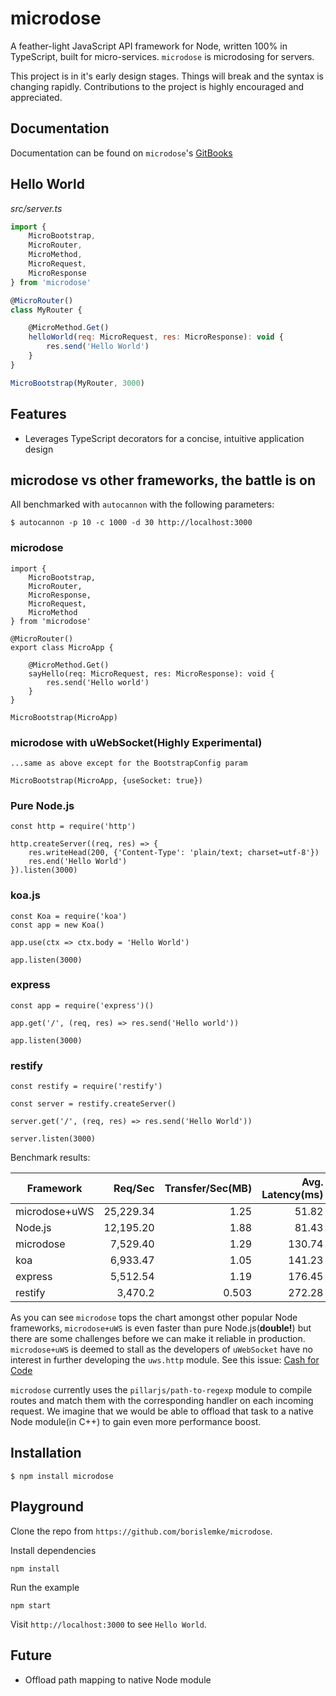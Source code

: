 # microdose
A feather-light JavaScript API framework for Node, written 100% in TypeScript, built for micro-services. `microdose` is microdosing for servers.

This project is in it's early design stages. Things will break and the syntax is changing rapidly. Contributions to the project is highly encouraged and appreciated.

## Documentation
Documentation can be found on `microdose`'s [GitBooks](https://borislemke.gitbooks.io/microdose/content/)

## Hello World
*src/server.ts*
```javascript
import {
    MicroBootstrap,
    MicroRouter,
    MicroMethod,
    MicroRequest,
    MicroResponse
} from 'microdose'

@MicroRouter()
class MyRouter {

    @MicroMethod.Get()
    helloWorld(req: MicroRequest, res: MicroResponse): void {
        res.send('Hello World')
    }
}

MicroBootstrap(MyRouter, 3000)
```

## Features
- Leverages TypeScript decorators for a concise, intuitive application design

## microdose vs other frameworks, the battle is on

All benchmarked with `autocannon` with the following parameters:
```
$ autocannon -p 10 -c 1000 -d 30 http://localhost:3000
```

### microdose

```
import {
    MicroBootstrap,
    MicroRouter,
    MicroResponse,
    MicroRequest,
    MicroMethod
} from 'microdose'

@MicroRouter()
export class MicroApp {

    @MicroMethod.Get()
    sayHello(req: MicroRequest, res: MicroResponse): void {
        res.send('Hello world')
    }
}

MicroBootstrap(MicroApp)
```
### microdose with uWebSocket(**Highly Experimental**)
```
...same as above except for the BootstrapConfig param

MicroBootstrap(MicroApp, {useSocket: true})
```

### Pure Node.js
```
const http = require('http')

http.createServer((req, res) => {
    res.writeHead(200, {'Content-Type': 'plain/text; charset=utf-8'})
    res.end('Hello World')
}).listen(3000)
```
### koa.js
```
const Koa = require('koa')
const app = new Koa()

app.use(ctx => ctx.body = 'Hello World')

app.listen(3000)
```
### express
```
const app = require('express')()

app.get('/', (req, res) => res.send('Hello world'))

app.listen(3000)
```
### restify
```
const restify = require('restify')

const server = restify.createServer()

server.get('/', (req, res) => res.send('Hello World'))

server.listen(3000)
```


Benchmark results:

| Framework     | Req/Sec   | Transfer/Sec(MB) | Avg. Latency(ms) | Max. Latency(ms) | Errors |
| ------------- | --------: | ---------------: | ---------------: | ---------------: | -----: |
| microdose+uWS  | 25,229.34 | 1.25             | 51.82            | 1,934            | 0      |
| Node.js       | 12,195.20 | 1.88             | 81.43            | 3,299            | 40     |
| microdose      | 7,529.40  | 1.29             | 130.74           | 3,378            | 0      |
| koa           | 6,933.47  | 1.05             | 141.23           | 5,776            | 0      |
| express       | 5,512.54  | 1.19             | 176.45           | 7,783            | 12     |
| restify       | 3,470.2   | 0.503            | 272.28           | 9,549            | 0     |

As you can see `microdose` tops the chart amongst other popular Node frameworks, `microdose+uWS` is even faster than pure Node.js(**double!**) but there are some challenges before we can make it reliable in production. `microdose+uWS` is deemed to stall as the developers of `uWebSocket` have no interest in further developing the `uws.http` module. See this issue: [Cash for Code](https://github.com/uNetworking/uWebSockets/issues/590#issuecomment-299608041)

`microdose` currently uses the `pillarjs/path-to-regexp` module to compile routes and match them with the corresponding handler on each incoming request. We imagine that we would be able to offload that task to a native Node module(in C++) to gain even more performance boost.

## Installation
```
$ npm install microdose
```

## Playground

Clone the repo from `https://github.com/borislemke/microdose`.

Install dependencies
```
npm install
```

Run the example
```
npm start
```

Visit `http://localhost:3000` to see `Hello World`.

## Future
- Offload path mapping to native Node module
